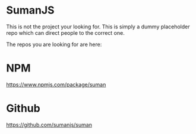 # SumanJS

This is not the project your looking for.
This is simply a dummy placeholder repo which can direct people to the correct one.

The repos you are looking for are here:

# NPM
https://www.npmjs.com/package/suman

# Github
https://github.com/sumanjs/suman
